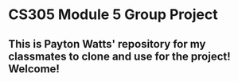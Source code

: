 # CS305 Module 5 Group Project

## This is Payton Watts' repository for my classmates to clone and use for the project! Welcome!
